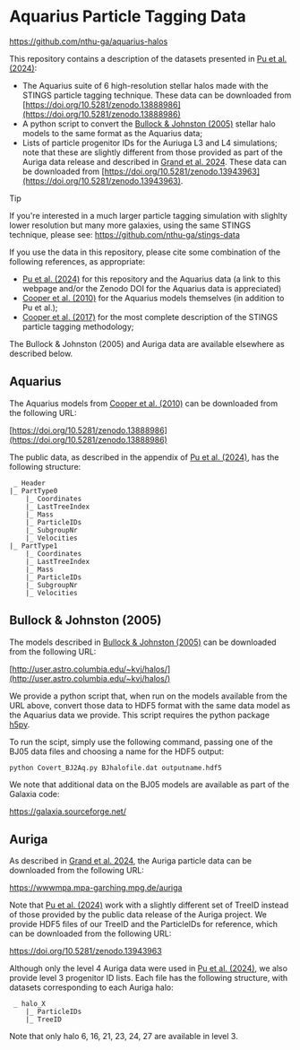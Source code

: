 # Aquarius Particle Tagging Data

https://github.com/nthu-ga/aquarius-halos

This repository contains a description of the datasets presented in [Pu et al. (2024)](https://ui.adsabs.harvard.edu/abs/2024arXiv241013491P):

- The Aquarius suite of 6 high-resolution stellar halos made with the STINGS particle tagging technique. These data can be downloaded from [https://doi.org/10.5281/zenodo.13888986](https://doi.org/10.5281/zenodo.13888986)
- A python script to convert the [Bullock & Johnston (2005)](http://adsabs.harvard.edu/abs/2005ApJ...635..931B) stellar halo models to the same format as the Aquarius data;
- Lists of particle progenitor IDs for the Auriuga L3 and L4 simulations; note that these are slightly different from those provided as part of the Auriga data release and described in [Grand et al. 2024](https://ui.adsabs.harvard.edu/abs/2024MNRAS.532.1814G). These data can be downloaded from [https://doi.org/10.5281/zenodo.13943963](https://doi.org/10.5281/zenodo.13943963).

> [!TIP]
> If you're interested in a much larger particle tagging simulation with slighlty lower resolution but many more galaxies, using the same STINGS technique, please see: https://github.com/nthu-ga/stings-data

If you use the data in this repository, please cite some combination of the following references, as appropriate:
- [Pu et al. (2024)](https://ui.adsabs.harvard.edu/abs/2024arXiv241013491P) for this repository and the Aquarius data (a link to this webpage and/or the Zenodo DOI for the Aquarius data is appreciated)
- [Cooper et al. (2010)](http://adsabs.harvard.edu/abs/2010MNRAS.406..744C) for the Aquarius models themselves (in addition to Pu et al.);
- [Cooper et al. (2017)](https://ui.adsabs.harvard.edu/abs/2017MNRAS.469.1691C) for the most complete description of the STINGS particle tagging methodology;

The Bullock & Johnston (2005) and Auriga data are available elsewhere as described below. 

## Aquarius

The Aquarius models from [Cooper et al. (2010)](http://adsabs.harvard.edu/abs/2010MNRAS.406..744C) can be downloaded from the following URL:

[https://doi.org/10.5281/zenodo.13888986](https://doi.org/10.5281/zenodo.13888986)

The public data, as described in the appendix of [Pu et al. (2024)](https://ui.adsabs.harvard.edu/abs/2024arXiv241013491P), has the following structure:

```
 _ Header
|_ PartType0
    |_ Coordinates
    |_ LastTreeIndex
    |_ Mass
    |_ ParticleIDs
    |_ SubgroupNr
    |_ Velocities
|_ PartType1    
    |_ Coordinates    
    |_ LastTreeIndex    
    |_ Mass
    |_ ParticleIDs
    |_ SubgroupNr
    |_ Velocities
```


## Bullock & Johnston (2005)

The models described in [Bullock & Johnston (2005)](http://adsabs.harvard.edu/abs/2005ApJ...635..931B) can be downloaded from the following URL:

[http://user.astro.columbia.edu/~kvj/halos/](http://user.astro.columbia.edu/~kvj/halos/)

We provide a python script that, when run on the models available from the URL above, convert those data to HDF5 format with the same data model as the Aquarius data we provide. This script requires the python package [h5py](https://docs.h5py.org/en/stable/index.html).

To run the scipt, simply use the following command, passing one of the BJ05 data files and choosing a name for the HDF5 output:

`python Covert_BJ2Aq.py BJhalofile.dat outputname.hdf5`

We note that additional data on the BJ05 models are available as part of the Galaxia code:

https://galaxia.sourceforge.net/

## Auriga

As described in [Grand et al. 2024](https://ui.adsabs.harvard.edu/abs/2024MNRAS.532.1814G), the Auriga particle data can be downloaded from the following URL:

https://wwwmpa.mpa-garching.mpg.de/auriga

Note that [Pu et al. (2024)](https://ui.adsabs.harvard.edu/abs/2024arXiv241013491P) work with a slightly different set of TreeID instead of those provided by the public data release of the Auriga project. We provide HDF5 files of our TreeID and the ParticleIDs for reference, which can be downloaded from the following URL:

https://doi.org/10.5281/zenodo.13943963

Although only the level 4 Auriga data were used in [Pu et al. (2024)](https://ui.adsabs.harvard.edu/abs/2024arXiv241013491P), we also provide level 3 progenitor ID lists. Each file has the following structure, with datasets corresponding to each Auriga halo:

```
 _ halo_X
    |_ ParticleIDs
    |_ TreeID
```

Note that only halo 6, 16, 21, 23, 24, 27 are available in level 3.
